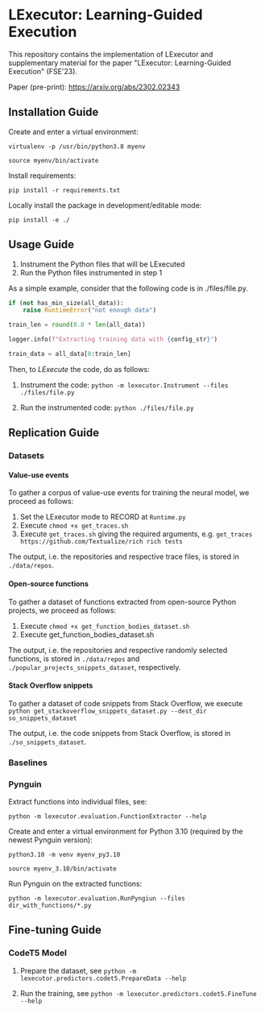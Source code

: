 # LExecutor: Learning-Guided Execution

This repository contains the implementation of LExecutor and supplementary material for the paper "LExecutor: Learning-Guided Execution" (FSE'23).

Paper (pre-print): https://arxiv.org/abs/2302.02343

## Installation Guide

Create and enter a virtual environment:

`virtualenv -p /usr/bin/python3.8 myenv`

`source myenv/bin/activate`

Install requirements:

`pip install -r requirements.txt`

Locally install the package in development/editable mode:

`pip install -e ./`

## Usage Guide

1. Instrument the Python files that will be LExecuted
2. Run the Python files instrumented in step 1

As a simple example, consider that the following code is in ./files/file.py. 

```python
if (not has_min_size(all_data)):
    raise RuntimeError("not enough data")

train_len = round(0.8 * len(all_data))

logger.info(f"Extracting training data with {config_str}")

train_data = all_data[0:train_len]
```
Then, to *LExecute* the code, do as follows:

1. Instrument the code:
`python -m lexecutor.Instrument --files ./files/file.py`

2. Run the instrumented code:
`python ./files/file.py`

## Replication Guide

### Datasets

#### Value-use events

To gather a corpus of value-use events for training the neural model, we proceed as follows:

1. Set the LExecutor mode to RECORD at `Runtime.py`
2. Execute `chmod +x get_traces.sh`
3. Execute `get_traces.sh` giving the required arguments, e.g. `get_traces https://github.com/Textualize/rich rich tests`

The output, i.e. the repositories and respective trace files, is stored in `./data/repos`.

#### Open-source functions

To gather a dataset of functions extracted from open-source Python projects, we proceed as follows:

1. Execute `chmod +x get_function_bodies_dataset.sh`
2. Execute get_function_bodies_dataset.sh

The output, i.e. the repositories and respective randomly selected functions, is stored in `./data/repos` and `./popular_projects_snippets_dataset`, respectively.

#### Stack Overflow snippets

To gather a dataset of code snippets from Stack Overflow, we execute `python get_stackoverflow_snippets_dataset.py --dest_dir so_snippets_dataset`

The output, i.e. the code snippets from Stack Overflow, is stored in `./so_snippets_dataset`.

### Baselines

### Pynguin

Extract functions into individual files, see:

`python -m lexecutor.evaluation.FunctionExtractor --help`

Create and enter a virtual environment for Python 3.10 (required by the newest Pynguin version):

`python3.10 -m venv myenv_py3.10`

`source myenv_3.10/bin/activate`

Run Pynguin on the extracted functions:

`python -m lexecutor.evaluation.RunPyngiun --files dir_with_functions/*.py`

## Fine-tuning Guide

### CodeT5 Model

1. Prepare the dataset, see `python -m lexecutor.predictors.codet5.PrepareData --help`

2. Run the training, see `python -m lexecutor.predictors.codet5.FineTune --help`
